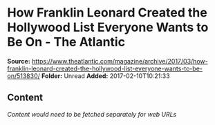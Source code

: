 # How Franklin Leonard Created the Hollywood List Everyone Wants to Be On - The Atlantic

**Source:** https://www.theatlantic.com/magazine/archive/2017/03/how-franklin-leonard-created-the-hollywood-list-everyone-wants-to-be-on/513830/
**Folder:** Unread
**Added:** 2017-02-10T10:21:33




## Content
*Content would need to be fetched separately for web URLs*
